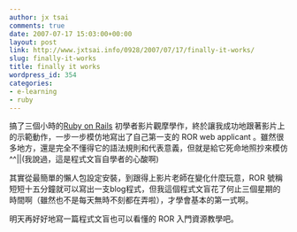 ```yaml
---
author: jx tsai
comments: true
date: 2007-07-17 15:03:00+00:00
layout: post
link: http://www.jxtsai.info/0928/2007/07/17/finally-it-works/
slug: finally-it-works
title: finally it works
wordpress_id: 354
categories:
- e-learning
- ruby
---
```


搞了三個小時的[Ruby on Rails](http://www.rubyonrails.org.tw/) 初學者影片觀摩學作，終於讓我成功地跟著影片上的示範動作，一步一步模仿地寫出了自己第一支的 ROR web applicant 。雖然很多地方，還是完全不懂得它的語法規則和代表意義，但就是給它死命地照抄來模仿^^||(我說過，這是程式文盲自學者的心酸啊)  
  
其實從最簡單的懶人包設定安裝，到跟得上影片老師在變化什麼玩意，ROR 號稱短短十五分鐘就可以寫出一支blog程式，但我這個程式文盲花了何止三個星期的時間啊（雖然也不是每天無時不刻都在弄啦），才學會基本的第一式啊。  
  
明天再好好地寫一篇程式文盲也可以看懂的 ROR 入門資源教學吧。  


